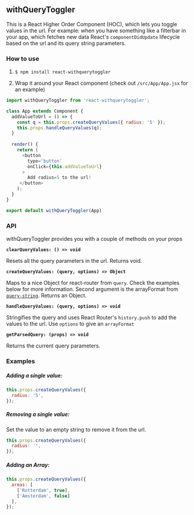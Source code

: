 ## withQueryToggler

This is a React Higher Order Component (HOC), which lets you toggle values in the url. For example: when you have something like a filterbar in your app, which fetches new data React's `componentDidUpdate` lifecycle based on the url and its query string parameters.

### How to use

1. `$ npm install react-withquerytoggler`

2. Wrap it around your React component (check out `/src/App/App.jsx` for an example)

```javascript
import withQueryToggler from 'react-withquerytoggler';

class App extends Component {
  addValueToUrl = () => {
    const q = this.props.createQueryValues({ radius: '5' });
    this.props.handleQueryValues(q);
  }
  
  render() {
    return (
      <button 
        type='button' 
        onClick={this.addValueToUrl}
      >
        Add radius=5 to the url!
     </button>
    );
  }
}

export default withQueryToggler(App)
```

### API

withQueryToggler provides you with a couple of methods on your props

**`clearQueryValues: () => void`**

Resets all the query parameters in the url. Returns void.  

**`createQueryValues: (query, options) => Object`**

Maps to a nice Object for react-router from `query`. Check the examples below for more information. Second argument is the arrayFormat from [`query-string`](https://www.npmjs.com/package/query-string). Returns an Object.

**`handleQueryValues: (query, options) => void`**

Stringifies the query and uses React Router's `history.push` to add the values to the url. Use `options` to give an `arrayFormat`

**`getParsedQuery: (props) => void`**

Returns the current query parameters.

### Examples

##### Adding a single value:
```javascript
this.props.createQueryValues({ 
  radius: '5',
});
```

##### Removing a single value:
Set the value to an empty string to remove it from the url. 

```javascript
this.props.createQueryValues({ 
  radius: '',
});
```

##### Adding an Array:
```javascript
this.props.createQueryValues({ 
  areas: [
    ['Rotterdam', true], 
    ['Amsterdam', false]
  ], 
});
```

